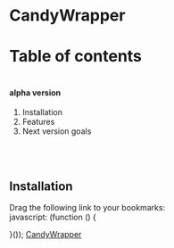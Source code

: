 CandyWrapper
============

<h1>Table of contents<h1>
<h4>alpha version</h4>
<ol>
<li>Installation </li>
<li>Features</li>
<li>Next version goals</li>
</ol>
<br/><br/>
<h2>Installation</h2>
<p>Drag the following link to your bookmarks: <br/>
javascript: (function () {
   
}());
<a href="javascript: (function () {  var css1 = '<link rel=&quot;stylesheet&quot; type=&quot;text/css&quot; href=&quot;https://googledrive.com/host/0B2D15HdwMCy1OUNuQkNNVHNBMUE/betaCSS3.css&quot;>&quot; media=&quot;screen&quot; />'; var js1 = '<script src=&quot;https://raw.github.com/IamBc/CandyWrapper/master/BETAJS5.js&quot; />';   $('head').append(css1);$('head').append(js1); $('body').append('<div class=&quot;cont2&quot;><button class=&quot;btn btnSmall&quot; onclick=&quot;hideDyn()&quot;>hide</button> <button class=&quot;btn&quot; onclick=&quot;loadAbout()&quot;>About</button><button class=&quot;btn&quot; onclick=&quot;saveLoad()&quot;>Save/Load</button> <button class=&quot;btn&quot; onclick=&quot;modesBoosts()&quot;>Modes/Boosts</button><button class=&quot;btn&quot; onclick=&quot;loadCreator()&quot;>Create</button></div><div id=&quot;dynamic&quot;></div>');}())">CandyWrapper</a>
</p>

